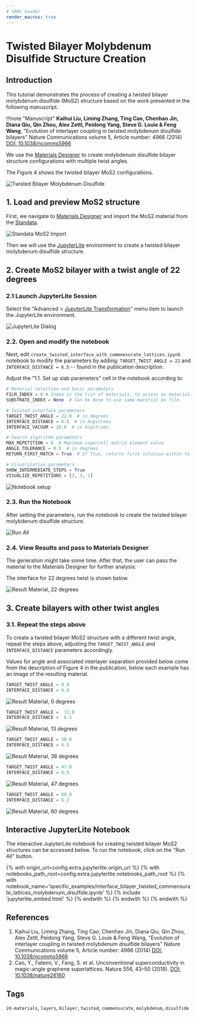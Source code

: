 ```yaml
---
# YAML header
render_macros: true
---
```


# Twisted Bilayer Molybdenum Disulfide Structure Creation

## Introduction

This tutorial demonstrates the process of creating a twisted bilayer molybdenum disulfide (MoS2) structure based on the work presented in the following manuscript.

!!!note "Manuscript"
    **Kaihui Liu, Liming Zhang, Ting Cao, Chenhao Jin, Diana Qiu, Qin Zhou, Alex Zettl, Peidong Yang, Steve G. Louie & Feng Wang**,
    "Evolution of interlayer coupling in twisted molybdenum disulfide bilayers" Nature Communications volume 5, Article number: 4966 (2014)
    [DOI: 10.1038/ncomms5966](https://doi.org/10.1038/ncomms5966)


We use the [Materials Designer](../../../materials-designer/overview.md) to create molybdenum disulfide bilayer structure configurations with multiple twist angles.

The Figure 4 shows the twisted bilayer MoS2 configurations.

![Twisted Bilayer Molybdenum Disulfide](/images/tutorials/materials/interfaces/twisted-bilayer-molybdenum-disulfide/MoS2-twisted-bilayers.png   "Twisted Bilayer Molybdenum Disulfide")

## 1. Load and preview MoS2 structure

First, we navigate to [Materials Designer](../../../materials-designer/overview.md) and import the MoS2 material from the [Standata](../../../materials-designer/header-menu/input-output/standata-import.md).


![Standata MoS2 Import](/images/tutorials/materials/interfaces/twisted-bilayer-molybdenum-disulfide/standata-import-mos2.png "Standata MoS2 Import")

Then we will use the [JupyterLite](../../../jupyterlite/overview.md) environment to create a twisted bilayer molybdenum disulfide structure.


## 2. Create MoS2 bilayer with a twist angle of 22 degrees

### 2.1 Launch JupyterLite Session

Select the "Advanced > [JupyterLite Transformation](../../../materials-designer/header-menu/advanced/jupyterlite-dialog.md)" menu item to launch the JupyterLite environment.


![JupyterLite Dialog](/images/jupyterlite/md-advanced-jl.webp "JupyterLite Dialog")

### 2.2. Open and modify the notebook

Next, edit `create_twisted_interface_with_commnesurate_lattices.ipynb` notebook to modify the parameters by adding: `TARGET_TWIST_ANGLE = 22` and `INTERFACE_DISTANCE = 6.5` -- found in the publication description.

Adjust the "1.1. Set up slab parameters" cell in the notebook according to:

```python
# Material selection and basic parameters
FILM_INDEX = 0 # Index in the list of materials, to access as materials[FILM_INDEX]
SUBSTRATE_INDEX = None  # Can be None to use same material as film

# Twisted interface parameters
TARGET_TWIST_ANGLE = 22.0  # in degrees
INTERFACE_DISTANCE = 6.5  # in Angstroms
INTERFACE_VACUUM = 20.0  # in Angstroms

# Search algorithm parameters
MAX_REPETITION = 6  # Maximum supercell matrix element value
ANGLE_TOLERANCE = 0.5  # in degrees
RETURN_FIRST_MATCH = True  # If True, returns first solution within tolerance

# Visualization parameters
SHOW_INTERMEDIATE_STEPS = True
VISUALIZE_REPETITIONS = [3, 3, 1]
```

![Notebook setup](/images/tutorials/materials/interfaces/twisted-bilayer-molybdenum-disulfide/jl-set-nb.png "Notebook setup")


### 2.3. Run the Notebook

After setting the parameters, run the notebook to create the twisted bilayer molybdenum disulfide structure.

![Run All](/images/jupyterlite/run-all.webp "Run All")

### 2.4. View Results and pass to Materials Designer

The generation might take some time.
After that, the user can pass the material to the Materials Designer for further analysis.

The interface for 22 degrees twist is shown below.

![Result Material, 22 degrees](/images/tutorials/materials/interfaces/twisted-bilayer-molybdenum-disulfide/mos2-result-wavejs-22.png "MoS2 Twisted Bilayer, 22 degrees")

## 3. Create bilayers with other twist angles

### 3.1. Repeat the steps above
To create a twisted bilayer MoS2 structure with a different twist angle, repeat the steps above, adjusting the `TARGET_TWIST_ANGLE` and `INTERFACE_DISTANCE` parameters accordingly.

Values for angle and associated interlayer separation provided below come from the description of Figure 4 in the publication, below each example has an image of the resulting material.

```python
TARGET_TWIST_ANGLE = 0.0
INTERFACE_DISTANCE = 6.8
```

![Result Material, 0 degrees](/images/tutorials/materials/interfaces/twisted-bilayer-molybdenum-disulfide/mos2-result-wavejs-0.png "MoS2 Twisted Bilayer, 0 degrees")


```python
TARGET_TWIST_ANGLE =  13.0
INTERFACE_DISTANCE =  6.5
```

![Result Material, 13 degrees](/images/tutorials/materials/interfaces/twisted-bilayer-molybdenum-disulfide/mos2-result-wavejs-13.png "MoS2 Twisted Bilayer, 13 degrees")

```python
TARGET_TWIST_ANGLE = 38.0
INTERFACE_DISTANCE = 6.5
```

![Result Material, 38 degrees](/images/tutorials/materials/interfaces/twisted-bilayer-molybdenum-disulfide/mos2-result-wavejs-38.png "MoS2 Twisted Bilayer, 38 degrees")

```python
TARGET_TWIST_ANGLE = 47.0
INTERFACE_DISTANCE = 6.5
```

![Result Material, 47 degrees](/images/tutorials/materials/interfaces/twisted-bilayer-molybdenum-disulfide/mos2-result-wavejs-47.png "MoS2 Twisted Bilayer, 47 degrees")

```python
TARGET_TWIST_ANGLE = 60.0
INTERFACE_DISTANCE = 6.2
```

![Result Material, 60 degrees](/images/tutorials/materials/interfaces/twisted-bilayer-molybdenum-disulfide/mos2-result-wavejs-60.png "MoS2 Twisted Bilayer, 60 degrees")


## Interactive JupyterLite Notebook

The interactive JupyterLite notebook for creating twisted bilayer MoS2 structures can be accessed below. To run the notebook, click on the "Run All" button.


{% with origin_url=config.extra.jupyterlite.origin_url %}
{% with notebooks_path_root=config.extra.jupyterlite.notebooks_path_root %}
{% with notebook_name='specific_examples/interface_bilayer_twisted_commensurate_lattices_molybdenum_disulfide.ipynb' %}
{% include 'jupyterlite_embed.html' %}
{% endwith %}
{% endwith %}
{% endwith %}

## References

1. Kaihui Liu, Liming Zhang, Ting Cao, Chenhao Jin, Diana Qiu, Qin Zhou, Alex Zettl, Peidong Yang, Steve G. Louie & Feng Wang, "Evolution of interlayer coupling in twisted molybdenum disulfide bilayers" Nature Communications volume 5, Article number: 4966 (2014) [DOI: 10.1038/ncomms5966](https://doi.org/10.1038/ncomms5966)
2. Cao, Y., Fatemi, V., Fang, S. et al. Unconventional superconductivity in magic-angle graphene superlattices. Nature 556, 43–50 (2018). [DOI: 10.1038/nature26160](https://doi.org/10.1038/nature26160)

## Tags

`2d-materials`, `layers`, `bilayer`, `twisted`, `commensurate`, `molybdenum`, `disulfide`
